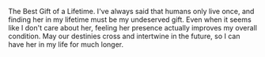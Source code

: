 The Best Gift of a Lifetime. I've always said that humans only live once, and finding her in my lifetime must be my undeserved gift. Even when it seems like I don't care about her, feeling her presence actually improves my overall condition. May our destinies cross and intertwine in the future, so I can have her in my life for much longer.
